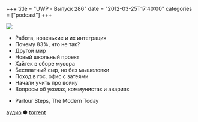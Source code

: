 +++
title = "UWP - Выпуск 286"
date = "2012-03-25T17:40:00"
categories = ["podcast"]
+++

![](https://podcast.umputun.com/images/uwp/uwp286.jpg)




- Работа, новенькие и их интеграция
- Почему 83%, что не так?
- Другой мир
- Новый школьный проект
- Хайтек в сборе мусора
- Бесплатный сыр, но без мышеловки
- Поход в гос. офис с затеями
- Начали учить про войну
- Вопросы об уколах, коммунистах и авариях

* Parlour Steps, The Modern Today

[аудио](https://podcast.umputun.com/media/ump_podcast286.mp3) ● [torrent](http://archive.rucast.net/uwp/media/ump_podcast286.mp3.torrent)


<audio src="https://podcast.umputun.com/media/ump_podcast286.mp3" preload="none">